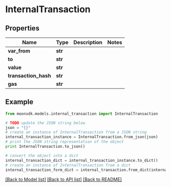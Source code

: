 # InternalTransaction

## Properties

| Name                  | Type    | Description | Notes |
| --------------------- | ------- | ----------- | ----- |
| **var\_from**         | **str** |             |       |
| **to**                | **str** |             |       |
| **value**             | **str** |             |       |
| **transaction\_hash** | **str** |             |       |
| **gas**               | **str** |             |       |

## Example

```python
from moonsdk.models.internal_transaction import InternalTransaction

# TODO update the JSON string below
json = "{}"
# create an instance of InternalTransaction from a JSON string
internal_transaction_instance = InternalTransaction.from_json(json)
# print the JSON string representation of the object
print InternalTransaction.to_json()

# convert the object into a dict
internal_transaction_dict = internal_transaction_instance.to_dict()
# create an instance of InternalTransaction from a dict
internal_transaction_form_dict = internal_transaction.from_dict(internal_transaction_dict)
```

[\[Back to Model list\]](./#documentation-for-models) [\[Back to API list\]](./#documentation-for-api-endpoints) [\[Back to README\]](./)
